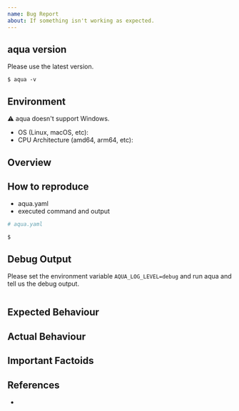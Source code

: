 ```yaml
---
name: Bug Report
about: If something isn't working as expected.
---
```


## aqua version

Please use the latest version.

```console
$ aqua -v

```

## Environment

:warning: aqua doesn't support Windows.

* OS (Linux, macOS, etc):
* CPU Architecture (amd64, arm64, etc):

## Overview

## How to reproduce

* aqua.yaml
* executed command and output

```yaml
# aqua.yaml

```

```console
$ 
```

## Debug Output

Please set the environment variable `AQUA_LOG_LEVEL=debug` and run aqua and tell us the debug output.

```

```

## Expected Behaviour

## Actual Behaviour

## Important Factoids

## References

* 
